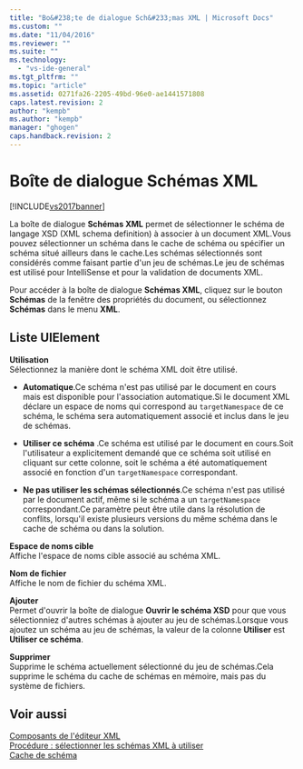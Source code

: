```yaml
---
title: "Bo&#238;te de dialogue Sch&#233;mas XML | Microsoft Docs"
ms.custom: ""
ms.date: "11/04/2016"
ms.reviewer: ""
ms.suite: ""
ms.technology: 
  - "vs-ide-general"
ms.tgt_pltfrm: ""
ms.topic: "article"
ms.assetid: 0271fa26-2205-49bd-96e0-ae1441571808
caps.latest.revision: 2
author: "kempb"
ms.author: "kempb"
manager: "ghogen"
caps.handback.revision: 2
---
```

# Bo&#238;te de dialogue Sch&#233;mas XML
[!INCLUDE[vs2017banner](../code-quality/includes/vs2017banner.md)]

La boîte de dialogue **Schémas XML** permet de sélectionner le schéma de langage XSD \(XML schema definition\) à associer à un document XML.Vous pouvez sélectionner un schéma dans le cache de schéma ou spécifier un schéma situé ailleurs dans le cache.Les schémas sélectionnés sont considérés comme faisant partie d'un jeu de schémas.Le jeu de schémas est utilisé pour IntelliSense et pour la validation de documents XML.  
  
 Pour accéder à la boîte de dialogue **Schémas XML**, cliquez sur le bouton **Schémas** de la fenêtre des propriétés du document, ou sélectionnez **Schémas** dans le menu **XML**.  
  
## Liste UIElement  
 **Utilisation**  
 Sélectionnez la manière dont le schéma XML doit être utilisé.  
  
-   **Automatique**.Ce schéma n'est pas utilisé par le document en cours mais est disponible pour l'association automatique.Si le document XML déclare un espace de noms qui correspond au `targetNamespace` de ce schéma, le schéma sera automatiquement associé et inclus dans le jeu de schémas.  
  
-   **Utiliser ce schéma** .Ce schéma est utilisé par le document en cours.Soit l'utilisateur a explicitement demandé que ce schéma soit utilisé en cliquant sur cette colonne, soit le schéma a été automatiquement associé en fonction d'un `targetNamespace` correspondant.  
  
-   **Ne pas utiliser les schémas sélectionnés**.Ce schéma n'est pas utilisé par le document actif, même si le schéma a un `targetNamespace` correspondant.Ce paramètre peut être utile dans la résolution de conflits, lorsqu'il existe plusieurs versions du même schéma dans le cache de schéma ou dans la solution.  
  
 **Espace de noms cible**  
 Affiche l'espace de noms cible associé au schéma XML.  
  
 **Nom de fichier**  
 Affiche le nom de fichier du schéma XML.  
  
 **Ajouter**  
 Permet d'ouvrir la boîte de dialogue **Ouvrir le schéma XSD** pour que vous sélectionniez d'autres schémas à ajouter au jeu de schémas.Lorsque vous ajoutez un schéma au jeu de schémas, la valeur de la colonne **Utiliser** est **Utiliser ce schéma**.  
  
 **Supprimer**  
 Supprime le schéma actuellement sélectionné du jeu de schémas.Cela supprime le schéma du cache de schémas en mémoire, mais pas du système de fichiers.  
  
## Voir aussi  
 [Composants de l'éditeur XML](../xml-tools/xml-editor-components.md)   
 [Procédure : sélectionner les schémas XML à utiliser](../xml-tools/how-to-select-the-xml-schemas-to-use.md)   
 [Cache de schéma](../xml-tools/schema-cache.md)
